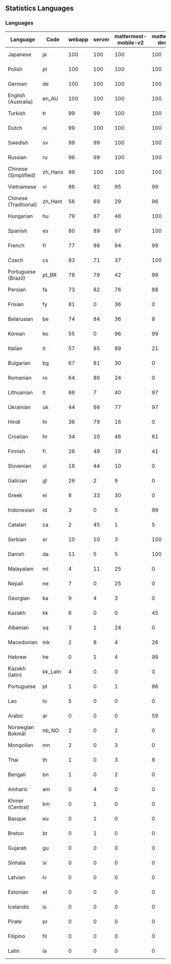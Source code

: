 ## Statistics Languages ##
###  Languages  ###
|Language|Code|webapp|server|mattermost-mobile-v2|mattermost-desktop|playbook-webapp|calls-webapp|Total|Last Modified|
|---|---|---|---|---|---|---|---|---|---|
|Japanese|ja| 100| 100| 100| 100| 0| 99| 99|2024-04-19T20:08:22.049635Z|
|Polish|pl| 100| 100| 100| 100| 0| 98| 99|2024-04-19T20:08:23.671187Z|
|German|de| 100| 100| 100| 100| 0| 98| 99|2024-04-19T20:08:19.592711Z|
|English (Australia)|en_AU| 100| 100| 100| 100| 0| 0| 99|2024-04-18T12:01:15.136692Z|
|Turkish|tr| 99| 99| 100| 100| 0| 94| 99|2024-04-19T20:08:25.497042Z|
|Dutch|nl| 99| 100| 100| 100| 0| 98| 99|2024-04-21T23:03:20.073593Z|
|Swedish|sv| 99| 99| 100| 100| 0| 94| 99|2024-04-19T20:08:25.021394Z|
|Russian|ru| 96| 99| 100| 100| 0| 63| 94|2024-04-19T20:08:24.650663Z|
|Chinese (Simplified)|zh_Hans| 99| 100| 100| 100| 0| 94| 94|2024-04-20T22:02:43.166791Z|
|Vietnamese|vi| 86| 92| 95| 99| 0| 83| 89|2024-04-19T20:08:26.488594Z|
|Chinese (Traditional)|zh_Hant| 56| 69| 29| 96| 0| 13| 87|2024-04-19T20:08:27.315072Z|
|Hungarian|hu| 79| 87| 48| 100| 0| 0| 79|2024-04-18T05:43:24.418435Z|
|Spanish|es| 80| 89| 97| 100| 0| 23| 79|2024-04-19T20:08:20.019149Z|
|French|fr| 77| 86| 94| 99| 0| 48| 78|2024-04-19T20:08:20.399408Z|
|Czech|cs| 93| 71| 37| 100| 0| 91| 77|2024-04-19T20:08:19.163570Z|
|Portuguese (Brazil)|pt_BR| 78| 79| 42| 99| 0| 83| 75|2024-04-20T12:55:37.656661Z|
|Persian|fa| 73| 82| 76| 88| 0| 0| 72|2024-04-18T05:42:39.790715Z|
|Frisian|fy| 81| 0| 36| 0| 0| 0| 71|2024-04-18T05:42:57.381577Z|
|Belarusian|be| 74| 84| 36| 8| 0| 0| 70|2024-04-18T05:41:41.814228Z|
|Korean|ko| 55| 0| 96| 99| 0| 83| 66|2024-04-19T20:08:22.469181Z|
|Italian|it| 57| 85| 89| 21| 0| 19| 66|2024-04-19T20:08:21.661966Z|
|Bulgarian|bg| 67| 81| 30| 0| 0| 0| 65|2024-04-18T05:41:46.403224Z|
|Romanian|ro| 64| 80| 24| 0| 0| 0| 62|2024-04-18T05:45:13.133794Z|
|Lithuanian|lt| 86| 7| 40| 97| 0| 74| 61|2024-04-19T20:08:22.829827Z|
|Ukrainian|uk| 44| 66| 77| 97| 0| 0| 55|2024-04-18T05:45:54.473198Z|
|Hindi|hi| 36| 79| 16| 0| 0| 0| 44|2024-04-18T05:43:15.154849Z|
|Croatian|hr| 34| 10| 46| 61| 0| 97| 35|2024-04-20T12:55:38.000738Z|
|Finnish|fi| 26| 49| 19| 41| 0| 0| 31|2024-04-18T05:42:44.363887Z|
|Slovenian|sl| 18| 44| 10| 0| 0| 0| 22|2024-04-18T05:45:26.580314Z|
|Galician|gl| 26| 2| 9| 0| 0| 0| 17|2024-04-18T05:43:01.688162Z|
|Greek|el| 8| 33| 30| 0| 0| 0| 17|2024-04-18T05:42:17.437229Z|
|Indonesian|id| 3| 0| 5| 99| 0| 0| 14|2024-04-18T05:43:28.862849Z|
|Catalan|ca| 2| 45| 1| 5| 0| 0| 13|2024-04-18T05:41:58.998165Z|
|Serbian|sr| 10| 10| 3| 100| 0| 0| 12|2024-04-18T05:45:35.240822Z|
|Danish|da| 11| 5| 5| 100| 0| 0| 12|2024-04-18T05:42:08.820891Z|
|Malayalam|ml| 4| 11| 25| 0| 0| 0| 9|2024-04-18T05:44:31.100321Z|
|Nepali|ne| 7| 0| 25| 0| 0| 0| 7|2024-04-18T05:44:44.401677Z|
|Georgian|ka| 9| 4| 3| 0| 0| 0| 7|2024-04-18T05:43:47.514272Z|
|Kazakh|kk| 6| 0| 0| 45| 0| 0| 6|2024-04-18T05:43:55.620461Z|
|Albanian|sq| 3| 1| 24| 0| 0| 0| 5|2024-04-18T05:45:30.924294Z|
|Macedonian|mk| 2| 8| 4| 26| 0| 0| 5|2024-04-18T05:44:27.293646Z|
|Hebrew|he| 0| 1| 4| 99| 0| 0| 4|2024-04-18T05:43:10.697408Z|
|Kazakh (latin)|kk_Latn| 4| 0| 0| 0| 0| 0| 4|2024-04-18T05:43:51.635686Z|
|Portuguese|pt| 1| 0| 1| 86| 0| 0| 3|2024-04-18T05:45:09.034534Z|
|Lao|lo| 5| 0| 0| 0| 0| 0| 3|2024-04-18T05:44:13.499807Z|
|Arabic|ar| 0| 0| 0| 59| 0| 0| 2|2024-04-18T05:41:37.080375Z|
|Norwegian Bokmål|nb_NO| 2| 0| 2| 0| 0| 0| 2|2024-04-18T05:44:40.741129Z|
|Mongolian|mn| 2| 0| 3| 0| 0| 0| 2|2024-04-18T05:44:35.907045Z|
|Thai|th| 1| 0| 3| 8| 0| 0| 1|2024-04-18T05:45:44.376331Z|
|Bengali|bn| 1| 0| 2| 0| 0| 0| 1|2024-04-18T05:41:50.701968Z|
|Amharic|am| 0| 4| 0| 0| 0| 0| 1|2024-04-18T05:41:32.773857Z|
|Khmer (Central)|km| 0| 1| 0| 0| 0| 0| 0|2024-04-18T05:43:59.854276Z|
|Basque|eu| 0| 1| 0| 0| 0| 0| 0|2024-04-18T05:42:35.083169Z|
|Breton|br| 0| 1| 0| 0| 0| 0| 0|2024-04-18T05:41:55.077044Z|
|Gujarati|gu| 0| 0| 0| 0| 0| 0| 0|2024-04-18T05:43:06.160466Z|
|Sinhala|si| 0| 0| 0| 0| 0| 0| 0|2024-04-18T05:45:22.320879Z|
|Latvian|lv| 0| 0| 0| 0| 0| 0| 0|2024-04-18T05:44:22.996796Z|
|Estonian|et| 0| 0| 0| 0| 0| 0| 0|2024-04-18T05:42:30.578140Z|
|Icelandic|is| 0| 0| 0| 0| 0| 0| 0|2024-04-18T05:43:33.473193Z|
|Pirate|pr| 0| 0| 0| 0| 0| 0| 0|2024-04-18T05:44:59.041464Z|
|Filipino|fil| 0| 0| 0| 0| 0| 0| 0|2024-04-18T05:42:48.938652Z|
|Latin|la| 0| 0| 0| 0| 0| 0| 0|2024-04-18T05:44:08.726358Z|
